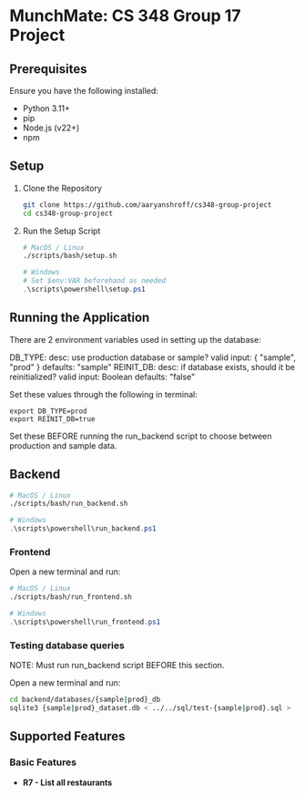 # MunchMate: CS 348 Group 17 Project

## Prerequisites

Ensure you have the following installed:

- Python 3.11+
- pip
- Node.js (v22+)
- npm

## Setup

1. Clone the Repository

   ```bash
   git clone https://github.com/aaryanshroff/cs348-group-project
   cd cs348-group-project
   ```

2. Run the Setup Script

    ```bash
    # MacOS / Linux
    ./scripts/bash/setup.sh
    ```

    ```powershell
    # Windows
    # Set $env:VAR beforehand as needed
    .\scripts\powershell\setup.ps1
    ```

## Running the Application

There are 2 environment variables used in setting up the database:

DB_TYPE: 
    desc:        use production database or sample?
    valid input: { "sample", "prod" }
    defaults:    "sample"
REINIT_DB:
    desc:        if database exists, should it be reinitialized?
    valid input: Boolean
    defaults:    "false"

Set these values through the following in terminal:
```
export DB_TYPE=prod
export REINIT_DB=true
```

Set these BEFORE running the run_backend script to choose between
production and sample data.

## Backend
```bash
# MacOS / Linux
./scripts/bash/run_backend.sh
```

```powershell
# Windows
.\scripts\powershell\run_backend.ps1
```


### Frontend
Open a new terminal and run:
```bash
# MacOS / Linux
./scripts/bash/run_frontend.sh
```

```powershell
# Windows
.\scripts\powershell\run_frontend.ps1
```

### Testing database queries
NOTE: Must run run_backend script BEFORE this section.

Open a new terminal and run:
```bash
cd backend/databases/{sample|prod}_db
sqlite3 {sample|prod}_dataset.db < ../../sql/test-{sample|prod}.sql > ../../sql/test-{sample|prod}.out
```

## Supported Features

### Basic Features

- **R7 - List all restaurants**
